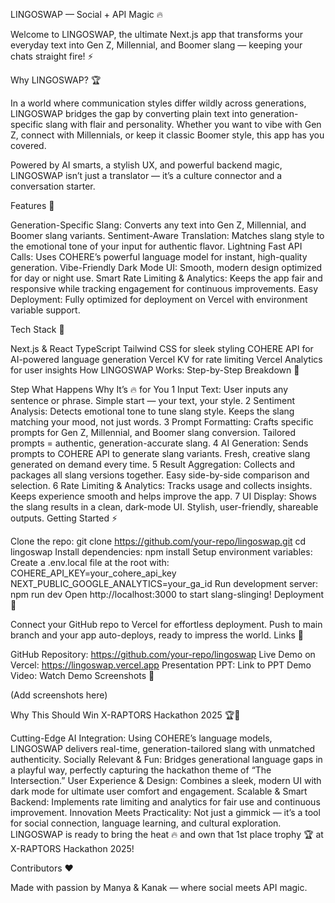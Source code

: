 LINGOSWAP — Social + API Magic 🔥

Welcome to LINGOSWAP, the ultimate Next.js app that transforms your everyday text into Gen Z, Millennial, and Boomer slang — keeping your chats straight fire! ⚡

Why LINGOSWAP? 🏆

In a world where communication styles differ wildly across generations, LINGOSWAP bridges the gap by converting plain text into generation-specific slang with flair and personality. Whether you want to vibe with Gen Z, connect with Millennials, or keep it classic Boomer style, this app has you covered.

Powered by AI smarts, a stylish UX, and powerful backend magic, LINGOSWAP isn’t just a translator — it’s a culture connector and a conversation starter.

Features 🚀

Generation-Specific Slang: Converts any text into Gen Z, Millennial, and Boomer slang variants.
Sentiment-Aware Translation: Matches slang style to the emotional tone of your input for authentic flavor.
Lightning Fast API Calls: Uses COHERE’s powerful language model for instant, high-quality generation.
Vibe-Friendly Dark Mode UI: Smooth, modern design optimized for day or night use.
Smart Rate Limiting & Analytics: Keeps the app fair and responsive while tracking engagement for continuous improvements.
Easy Deployment: Fully optimized for deployment on Vercel with environment variable support.

Tech Stack 🧰

Next.js & React
TypeScript
Tailwind CSS for sleek styling
COHERE API for AI-powered language generation
Vercel KV for rate limiting
Vercel Analytics for user insights
How LINGOSWAP Works: Step-by-Step Breakdown 🚦

Step	What Happens	Why It’s 🔥 for You
1	Input Text: User inputs any sentence or phrase.	Simple start — your text, your style.
2	Sentiment Analysis: Detects emotional tone to tune slang style.	Keeps the slang matching your mood, not just words.
3	Prompt Formatting: Crafts specific prompts for Gen Z, Millennial, and Boomer slang conversion.	Tailored prompts = authentic, generation-accurate slang.
4	AI Generation: Sends prompts to COHERE API to generate slang variants.	Fresh, creative slang generated on demand every time.
5	Result Aggregation: Collects and packages all slang versions together.	Easy side-by-side comparison and selection.
6	Rate Limiting & Analytics: Tracks usage and collects insights.	Keeps experience smooth and helps improve the app.
7	UI Display: Shows the slang results in a clean, dark-mode UI.	Stylish, user-friendly, shareable outputs.
Getting Started ⚡

Clone the repo:
git clone https://github.com/your-repo/lingoswap.git
cd lingoswap
Install dependencies:
npm install
Setup environment variables:
Create a .env.local file at the root with:
COHERE_API_KEY=your_cohere_api_key
NEXT_PUBLIC_GOOGLE_ANALYTICS=your_ga_id
Run development server:
npm run dev
Open http://localhost:3000 to start slang-slinging!
Deployment 🚀

Connect your GitHub repo to Vercel for effortless deployment.
Push to main branch and your app auto-deploys, ready to impress the world.
Links 🔗

GitHub Repository: https://github.com/your-repo/lingoswap
Live Demo on Vercel: https://lingoswap.vercel.app
Presentation PPT: Link to PPT
Demo Video: Watch Demo
Screenshots 📸

(Add screenshots here)

Why This Should Win X-RAPTORS Hackathon 2025 🏆🥳

Cutting-Edge AI Integration: Using COHERE’s language models, LINGOSWAP delivers real-time, generation-tailored slang with unmatched authenticity.
Socially Relevant & Fun: Bridges generational language gaps in a playful way, perfectly capturing the hackathon theme of “The Intersection.”
User Experience & Design: Combines a sleek, modern UI with dark mode for ultimate user comfort and engagement.
Scalable & Smart Backend: Implements rate limiting and analytics for fair use and continuous improvement.
Innovation Meets Practicality: Not just a gimmick — it’s a tool for social connection, language learning, and cultural exploration.
LINGOSWAP is ready to bring the heat 🔥 and own that 1st place trophy 🏆 at X-RAPTORS Hackathon 2025!

Contributors ❤️

Made with passion by Manya & Kanak — where social meets API magic.

